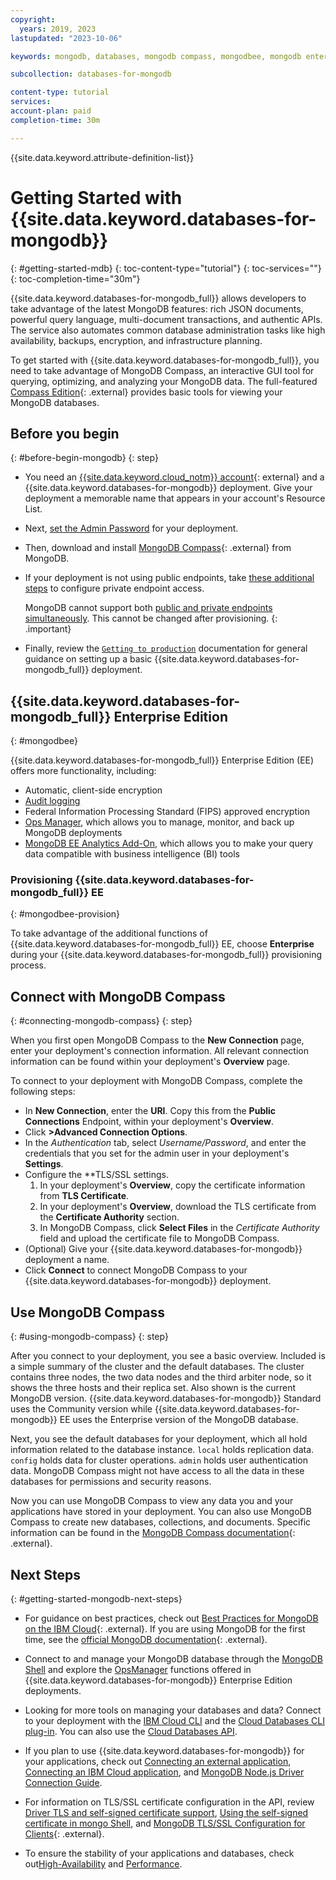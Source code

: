 ```yaml
---
copyright:
  years: 2019, 2023
lastupdated: "2023-10-06"

keywords: mongodb, databases, mongodb compass, mongodbee, mongodb enterprise, mongodb ee provision, mongodb compass, mongodb ops manager

subcollection: databases-for-mongodb

content-type: tutorial
services: 
account-plan: paid
completion-time: 30m

---
```


{{site.data.keyword.attribute-definition-list}}

# Getting Started with {{site.data.keyword.databases-for-mongodb}}
{: #getting-started-mdb}
{: toc-content-type="tutorial"}
{: toc-services=""}
{: toc-completion-time="30m"}

{{site.data.keyword.databases-for-mongodb_full}} allows developers to take advantage of the latest MongoDB features: rich JSON documents, powerful query language, multi-document transactions, and authentic APIs. The service also automates common database administration tasks like high availability, backups, encryption, and infrastructure planning.

To get started with {{site.data.keyword.databases-for-mongodb_full}}, you need to take advantage of MongoDB Compass, an interactive GUI tool for querying, optimizing, and analyzing your MongoDB data. The full-featured [Compass Edition](https://docs.mongodb.com/compass/master/#available-compass-short-editions){: .external} provides basic tools for viewing your MongoDB databases. 

## Before you begin
{: #before-begin-mongodb}
{: step}

* You need an [{{site.data.keyword.cloud_notm}} account](https://cloud.ibm.com/registration){: external} and a {{site.data.keyword.databases-for-mongodb}} deployment. Give your deployment a memorable name that appears in your account's Resource List.

* Next, [set the Admin Password](/docs/databases-for-mongodb?topic=databases-for-mongodb-user-management&interface=ui#user-management-set-admin-password-ui) for your deployment. 

* Then, download and install [MongoDB Compass](https://docs.mongodb.com/compass/master/install/){: .external} from MongoDB. 

* If your deployment is not using public endpoints, take [these additional steps](/docs/databases-for-mongodb?topic=databases-for-mongodb-service-endpoints#private-endpoints) to configure private endpoint access. 
  
   MongoDB cannot support both [public and private endpoints simultaneously](/docs/databases-for-mongodb?topic=databases-for-mongodb-service-endpoints&interface=ui#provisioning-service-endpoints). This cannot be changed after provisioning.
   {: .important}

* Finally, review the [`Getting to production`](/docs/cloud-databases?topic=cloud-databases-best-practices) documentation for general guidance on setting up a basic {{site.data.keyword.databases-for-mongodb_full}} deployment.

## {{site.data.keyword.databases-for-mongodb_full}} Enterprise Edition
{: #mongodbee}

{{site.data.keyword.databases-for-mongodb_full}} Enterprise Edition (EE) offers more functionality, including:
* Automatic, client-side encryption
* [Audit logging](/docs/databases-for-mongodb?topic=databases-for-mongodb-auditlogging)
* Federal Information Processing Standard (FIPS) approved encryption
* [Ops Manager](/docs/databases-for-mongodb?topic=databases-for-mongodb-ops-manager), which allows you to manage, monitor, and back up MongoDB deployments
* [MongoDB EE Analytics Add-On](/docs/databases-for-mongodb?topic=databases-for-mongodb-mongodbee-analytics), which allows you to make your query data compatible with business intelligence (BI) tools

### Provisioning {{site.data.keyword.databases-for-mongodb_full}} EE
{: #mongodbee-provision}

To take advantage of the additional functions of {{site.data.keyword.databases-for-mongodb_full}} EE, choose **Enterprise** during your {{site.data.keyword.databases-for-mongodb_full}} provisioning process.

## Connect with MongoDB Compass
{: #connecting-mongodb-compass}
{: step}

When you first open MongoDB Compass to the **New Connection** page, enter your deployment's connection information. All relevant connection information can be found within your deployment's **Overview** page.

To connect to your deployment with MongoDB Compass, complete the following steps:

- In **New Connection**, enter the **URI**. Copy this from the **Public Connections** Endpoint, within your deployment's **Overview**.
- Click **>Advanced Connection Options**.
- In the _Authentication_ tab, select _Username/Password_, and enter the credentials that you set for the admin user in your deployment's **Settings**. 
- Configure the **TLS/SSL settings.
    1. In your deployment's **Overview**, copy the certificate information from **TLS Certificate**.
    1. In your deployment's **Overview**, download the TLS certificate from the **Certificate Authority** section.
    1. In MongoDB Compass, click **Select Files** in the _Certificate Authority_ field and upload the certificate file to MongoDB Compass.
- (Optional) Give your {{site.data.keyword.databases-for-mongodb}} deployment a name.
- Click **Connect** to connect MongoDB Compass to your {{site.data.keyword.databases-for-mongodb}} deployment.

## Use MongoDB Compass
{: #using-mongodb-compass}
{: step}

After you connect to your deployment, you see a basic overview. Included is a simple summary of the cluster and the default databases. The cluster contains three nodes, the two data nodes and the third arbiter node, so it shows the three hosts and their replica set. Also shown is the current MongoDB version. {{site.data.keyword.databases-for-mongodb}} Standard uses the Community version while {{site.data.keyword.databases-for-mongodb}} EE uses the Enterprise version of the MongoDB database.

Next, you see the default databases for your deployment, which all hold information related to the database instance. `local` holds replication data. `config` holds data for cluster operations. `admin` holds user authentication data. MongoDB Compass might not have access to all the data in these databases for permissions and security reasons.

Now you can use MongoDB Compass to view any data you and your applications have stored in your deployment. You can also use MongoDB Compass to create new databases, collections, and documents. Specific information can be found in the [MongoDB Compass documentation](https://docs.mongodb.com/compass/current/){: .external}.

## Next Steps
{: #getting-started-mongodb-next-steps}

- For guidance on best practices, check out [Best Practices for MongoDB on the IBM Cloud](https://www.ibm.com/cloud/blog/best-practices-for-mongodb-on-the-ibm-cloud){: .external}. If you are using MongoDB for the first time, see the [official MongoDB documentation](https://docs.mongodb.com/){: .external}.

- Connect to and manage your MongoDB database through the [MongoDB Shell](/docs/databases-for-mongodb?topic=databases-for-mongodb-connecting-cli-client) and explore the [OpsManager](/docs/databases-for-mongodb?topic=databases-for-mongodb-ops-manager) functions offered in {{site.data.keyword.databases-for-mongodb}} Enterprise Edition deployments.

- Looking for more tools on managing your databases and data? Connect to your deployment with the [IBM Cloud CLI](/docs/cli?topic=cli-install-ibmcloud-cli) and the [Cloud Databases CLI plug-in](/docs/databases-cli-plugin?topic=databases-cli-plugin-cdb-reference). You can also use the [Cloud Databases API](https://cloud.ibm.com/apidocs/cloud-databases-api).

- If you plan to use {{site.data.keyword.databases-for-mongodb}} for your applications, check out [Connecting an external application](/docs/databases-for-mongodb?topic=databases-for-mongodb-mongodb-external-app), [Connecting an IBM Cloud application](/docs/databases-for-mongodb?topic=databases-for-mongodb-mongodb-connecting-ibmcloud-app), and [MongoDB Node.js Driver Connection Guide](https://docs.mongodb.com/drivers/node/current/fundamentals/connection/).

- For information on TLS/SSL certificate configuration in the API, review [Driver TLS and self-signed certificate support](/docs/databases-for-mongodb?topic=databases-for-mongodb-mongodb-external-app#mongodb-tls-certificate-support), [Using the self-signed certificate in mongo Shell](/docs/databases-for-mongodb?topic=databases-for-mongodb-connecting-cli-client#connecting-cli-client-cert), and [MongoDB TLS/SSL Configuration for Clients](https://docs.mongodb.com/manual/tutorial/configure-ssl-clients/){: .external}.
  
- To ensure the stability of your applications and databases, check out[High-Availability](/docs/databases-for-mongodb?topic=databases-for-mongodb-high-availability) and [Performance](/docs/databases-for-mongodb?topic=databases-for-mongodb-performance).
